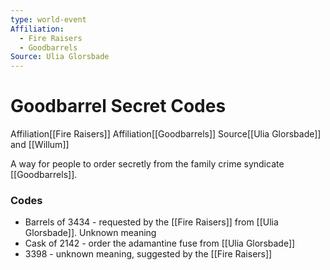 ```yaml
---
type: world-event
Affiliation:
  - Fire Raisers
  - Goodbarrels
Source: Ulia Glorsbade
---
```


# Goodbarrel Secret Codes
<span class="dataview inline-field"><span class="inline-field-key">Affiliation</span><span class="inline-field-value">[[Fire Raisers]]</span></span>
<span class="dataview inline-field"><span class="inline-field-key">Affiliation</span><span class="inline-field-value">[[Goodbarrels]]</span></span>
<span class="dataview inline-field"><span class="inline-field-key">Source</span><span class="inline-field-value">[[Ulia Glorsbade]] and [[Willum</span></span>]]

A way for people to order secretly from the family crime syndicate [[Goodbarrels]]. 

### Codes
* Barrels of 3434 - requested by the [[Fire Raisers]] from [[Ulia Glorsbade]]. Unknown meaning
* Cask of 2142 - order the adamantine fuse from [[Ulia Glorsbade]]
* 3398 - unknown meaning, suggested by the [[Fire Raisers]] 
